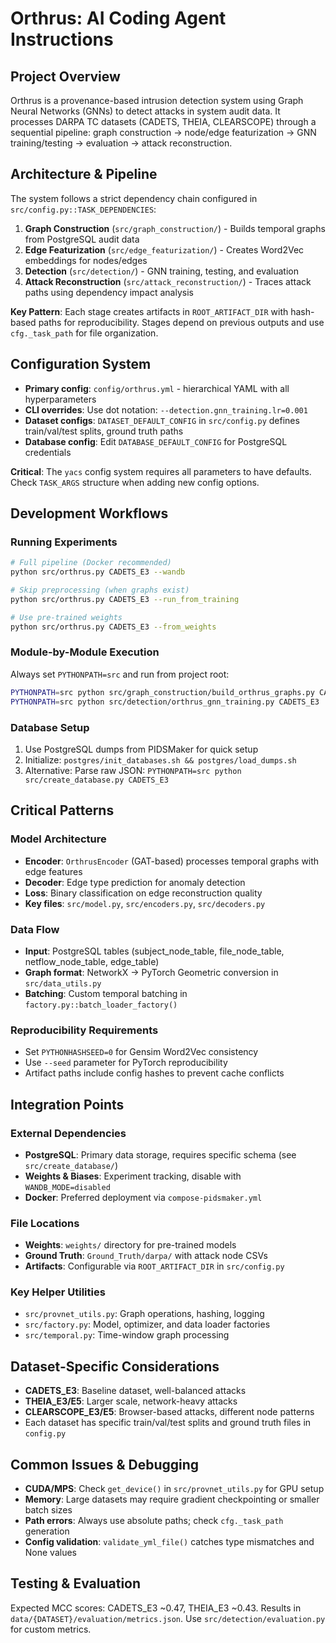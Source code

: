 # Orthrus: AI Coding Agent Instructions

## Project Overview
Orthrus is a provenance-based intrusion detection system using Graph Neural Networks (GNNs) to detect attacks in system audit data. It processes DARPA TC datasets (CADETS, THEIA, CLEARSCOPE) through a sequential pipeline: graph construction → node/edge featurization → GNN training/testing → evaluation → attack reconstruction.

## Architecture & Pipeline
The system follows a strict dependency chain configured in `src/config.py::TASK_DEPENDENCIES`:
1. **Graph Construction** (`src/graph_construction/`) - Builds temporal graphs from PostgreSQL audit data
2. **Edge Featurization** (`src/edge_featurization/`) - Creates Word2Vec embeddings for nodes/edges  
3. **Detection** (`src/detection/`) - GNN training, testing, and evaluation
4. **Attack Reconstruction** (`src/attack_reconstruction/`) - Traces attack paths using dependency impact analysis

**Key Pattern**: Each stage creates artifacts in `ROOT_ARTIFACT_DIR` with hash-based paths for reproducibility. Stages depend on previous outputs and use `cfg._task_path` for file organization.

## Configuration System
- **Primary config**: `config/orthrus.yml` - hierarchical YAML with all hyperparameters
- **CLI overrides**: Use dot notation: `--detection.gnn_training.lr=0.001`
- **Dataset configs**: `DATASET_DEFAULT_CONFIG` in `src/config.py` defines train/val/test splits, ground truth paths
- **Database config**: Edit `DATABASE_DEFAULT_CONFIG` for PostgreSQL credentials

**Critical**: The `yacs` config system requires all parameters to have defaults. Check `TASK_ARGS` structure when adding new config options.

## Development Workflows

### Running Experiments
```bash
# Full pipeline (Docker recommended)
python src/orthrus.py CADETS_E3 --wandb

# Skip preprocessing (when graphs exist)
python src/orthrus.py CADETS_E3 --run_from_training

# Use pre-trained weights
python src/orthrus.py CADETS_E3 --from_weights
```

### Module-by-Module Execution
Always set `PYTHONPATH=src` and run from project root:
```bash
PYTHONPATH=src python src/graph_construction/build_orthrus_graphs.py CADETS_E3
PYTHONPATH=src python src/detection/orthrus_gnn_training.py CADETS_E3
```

### Database Setup
1. Use PostgreSQL dumps from PIDSMaker for quick setup
2. Initialize: `postgres/init_databases.sh && postgres/load_dumps.sh`
3. Alternative: Parse raw JSON: `PYTHONPATH=src python src/create_database.py CADETS_E3`

## Critical Patterns

### Model Architecture
- **Encoder**: `OrthrusEncoder` (GAT-based) processes temporal graphs with edge features
- **Decoder**: Edge type prediction for anomaly detection
- **Loss**: Binary classification on edge reconstruction quality
- **Key files**: `src/model.py`, `src/encoders.py`, `src/decoders.py`

### Data Flow
- **Input**: PostgreSQL tables (subject_node_table, file_node_table, netflow_node_table, edge_table)
- **Graph format**: NetworkX → PyTorch Geometric conversion in `src/data_utils.py`
- **Batching**: Custom temporal batching in `factory.py::batch_loader_factory()`

### Reproducibility Requirements
- Set `PYTHONHASHSEED=0` for Gensim Word2Vec consistency
- Use `--seed` parameter for PyTorch reproducibility
- Artifact paths include config hashes to prevent cache conflicts

## Integration Points

### External Dependencies
- **PostgreSQL**: Primary data storage, requires specific schema (see `src/create_database/`)
- **Weights & Biases**: Experiment tracking, disable with `WANDB_MODE=disabled`
- **Docker**: Preferred deployment via `compose-pidsmaker.yml`

### File Locations
- **Weights**: `weights/` directory for pre-trained models
- **Ground Truth**: `Ground_Truth/darpa/` with attack node CSVs
- **Artifacts**: Configurable via `ROOT_ARTIFACT_DIR` in `src/config.py`

### Key Helper Utilities
- `src/provnet_utils.py`: Graph operations, hashing, logging
- `src/factory.py`: Model, optimizer, and data loader factories
- `src/temporal.py`: Time-window graph processing

## Dataset-Specific Considerations
- **CADETS_E3**: Baseline dataset, well-balanced attacks
- **THEIA_E3/E5**: Larger scale, network-heavy attacks  
- **CLEARSCOPE_E3/E5**: Browser-based attacks, different node patterns
- Each dataset has specific train/val/test splits and ground truth files in `config.py`

## Common Issues & Debugging
- **CUDA/MPS**: Check `get_device()` in `src/provnet_utils.py` for GPU setup
- **Memory**: Large datasets may require gradient checkpointing or smaller batch sizes
- **Path errors**: Always use absolute paths; check `cfg._task_path` generation
- **Config validation**: `validate_yml_file()` catches type mismatches and None values

## Testing & Evaluation
Expected MCC scores: CADETS_E3 ~0.47, THEIA_E3 ~0.43. Results in `data/{DATASET}/evaluation/metrics.json`. Use `src/detection/evaluation.py` for custom metrics.